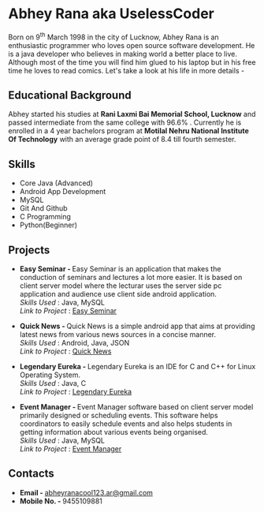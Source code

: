 # Abhey Rana aka UselessCoder

Born on 9<sup>th</sup> March 1998 in the city of Lucknow, Abhey Rana is an enthusiastic programmer who loves open source software development. He is a java developer who believes in making world a better place to live. Although most of the time you will find him glued to his laptop but in his free time he loves to read comics. Let's take a look at his life in more details - 

## Educational Background

Abhey started his studies at **Rani Laxmi Bai Memorial School, Lucknow** and passed intermediate from the same college with 96.6% . Currently he is enrolled in a 4 year bachelors program at **Motilal Nehru National Institute Of Technology** with an average grade point of 8.4 till fourth semester.   

## Skills

* Core Java (Advanced)
* Android App Development
* MySQL
* Git And Github
* C Programming
* Python(Beginner)

## Projects

* <B>Easy Seminar - </B>Easy Seminar is an application that makes the conduction of seminars and lectures a lot more easier. It is based on client server model where the lecturar uses the server side pc application and audience use client side android application.  
*Skills Used* : Java, MySQL  
*Link to Project* : [Easy Seminar](https://www.abheyrana.me/EasySeminar)

* <B>Quick News - </B>Quick News is a simple android app that aims at providing latest news from various news sources in a concise manner.  
*Skills Used* : Android, Java, JSON  
*Link to Project* : [Quick News](http://www.abheyrana.me/QuickNews)  

* <B>Legendary Eureka - </B>Legendary Eureka is an IDE for C and C++ for Linux Operating System.  
*Skills Used* : Java, C  
*Link to Project* : [Legendary Eureka](https://github.com/Abhey/legendary-eureka)

* <B>Event Manager - </B>Event Manager software based on client server model primarily designed or scheduling events. This software helps coordinators to easily schedule events and also helps students in getting information about various events being organised.  
*Skills Used* : Java, MySQL  
*Link to Project* : [Event Manager](https://www.abheyrana.me/EventManager)

## Contacts

* <B>Email  - </B>abheyranacool123.ar@gmail.com
* <B>Mobile No.  - </B>9455109881
